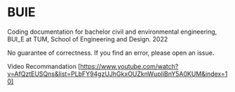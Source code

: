 # BUIE
Coding documentation for bachelor civil and environmental engineering, BUI_E at TUM, School of Engineering and Design. 2022

No guarantee of correctness. 
If you find an error, please open an issue.

Video Recommandation
[https://www.youtube.com/watch?v=AfQztEUSQns&list=PLbFY94gzUJhGkxOUZknWupIiBnY5A0KUM&index=10] 
